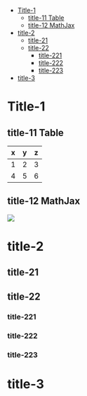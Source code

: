 <!-- GFM-TOC -->
* [Title-1](#title-1)
    * [title-11 Table](#title-11-table)
    * [title-12 MathJax](#title-12-mathjax)
* [title-2](#title-2)
    * [title-21](#title-21)
    * [title-22](#title-22)
        * [title-221](#title-221)
        * [title-222](#title-222)
        * [title-223](#title-223)
* [title-3](#title-3)
<!-- GFM-TOC -->


# Title-1

## title-11 Table

| x | y | z |
| -- | -- | -- |
| 1 | 2 | 3 |
| 4 | 5 | 6 |

## title-12 MathJax

![](http://latex.codecogs.com/gif.latex?\\\\$$f=\frac{a}{b}$)

# title-2

## title-21

## title-22

### title-221

### title-222

### title-223

# title-3
